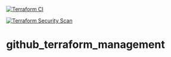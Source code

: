 [![Terraform CI](https://github.com/erasmolpaorg/github_terraform_management/actions/workflows/tf-ci.yaml/badge.svg)](https://github.com/erasmolpaorg/github_terraform_management/actions/workflows/tf-ci.yaml)

[![Terraform Security Scan](https://github.com/erasmolpa/github_terraform_management/actions/workflows/tf-sec.yaml/badge.svg)](https://github.com/erasmolpa/github_terraform_management/actions/workflows/tf-sec.yaml)


# github_terraform_management
